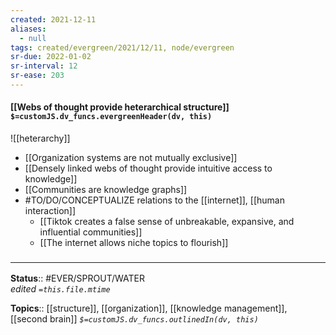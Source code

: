 ```yaml
---
created: 2021-12-11 
aliases:
  - null
tags: created/evergreen/2021/12/11, node/evergreen
sr-due: 2022-01-02
sr-interval: 12
sr-ease: 203
---
```


#### [[Webs of thought provide heterarchical structure]] `$=customJS.dv_funcs.evergreenHeader(dv, this)`

![[heterarchy]]

- [[Organization systems are not mutually exclusive]]
- [[Densely linked webs of thought provide intuitive access to knowledge]]
- [[Communities are knowledge graphs]]
- #TO/DO/CONCEPTUALIZE relations to the [[internet]], [[human interaction]]
	- [[Tiktok creates a false sense of unbreakable, expansive, and influential communities]]
	- [[The internet allows niche topics to flourish]]

### <hr class="footnote"/>

**Status**:: #EVER/SPROUT/WATER  
*edited `=this.file.mtime`*

**Topics**::  [[structure]], [[organization]], [[knowledge management]], [[second brain]]
*`$=customJS.dv_funcs.outlinedIn(dv, this)`*
